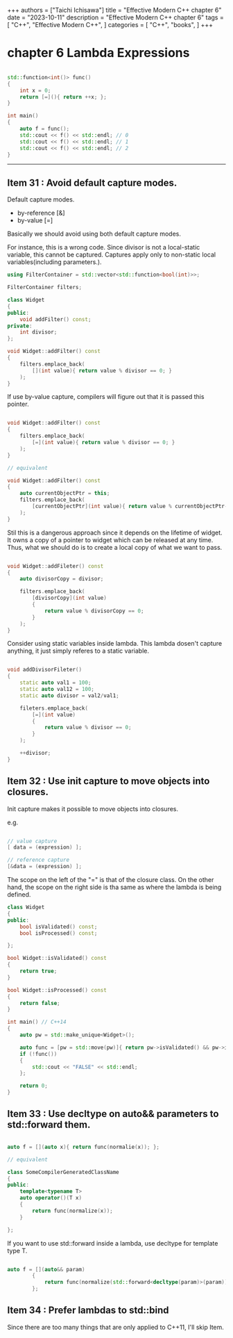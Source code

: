 +++
authors = ["Taichi Ichisawa"]
title = "Effective Modern C++ chapter 6"
date = "2023-10-11"
description = "Effective Modern C++ chapter 6"
tags = [
    "C++",
    "Effective Modern C++",
]
categories = [
    "C++",
    "books",
]
+++

# chapter 6 Lambda Expressions

```cpp

std::function<int()> func()
{
    int x = 0;
    return [=](){ return ++x; };
}

int main()
{
    auto f = func();
    std::cout << f() << std::endl; // 0
    std::cout << f() << std::endl; // 1
    std::cout << f() << std::endl; // 2
}

```


***

## Item 31 : Avoid default capture modes.

Default capture modes.
- by-reference [&]
- by-value [=]

Basically we should avoid using both default capture modes.

For instance, this is a wrong code.
Since divisor is not a local-static variable, this cannot be captured.
Captures apply only to non-static local variables(including parameters.).

```cpp
using FilterContainer = std::vector<std::function<bool(int)>>;

FilterContainer filters;

class Widget
{
public:
    void addFilter() const;
private:
    int divisor;
};

void Widget::addFilter() const
{
    filters.emplace_back(
        [](int value){ return value % divisor == 0; }
    );
}
```

If use by-value capture, compilers will figure out that it is passed this pointer.

```cpp

void Widget::addFilter() const
{
    filters.emplace_back(
        [=](int value){ return value % divisor == 0; }
    );
}

// equivalent

void Widget::addFilter() const
{
    auto currentObjectPtr = this;
    filters.emplace_back(
        [currentObjectPtr](int value){ return value % currentObjectPtr->divisor == 0; }
    );
}


```

Stil this is a dangerous approach since it depends on the lifetime of widget.
It owns a copy of a pointer to widget which can be released at any time.
Thus, what we should do is to create a local copy of what we want to pass.

```cpp

void Widget::addFileter() const
{
    auto divisorCopy = divisor;

    filters.emplace_back(
        [divisorCopy](int value)
        {
            return value % divisorCopy == 0;
        }
    );
}

```

Consider using static variables inside lambda.
This lambda dosen't capture anything, it just simply referes to a static variable.

```cpp

void addDivisorFileter()
{
    static auto val1 = 100;
    static auto val12 = 100;
    static auto divisor = val2/val1;

    fileters.emplace_back(
        [=](int value)
        {
            return value % divisor == 0;
        }
    );

    ++divisor;
}

```

## Item 32 : Use init capture to move objects into closures.

Init capture makes it possible to move objects into closures.

e.g.

```cpp

// value capture
[ data = (expression) ];

// reference capture
[&data = (expression) ];

```

The scope on the left of the "=" is that of the closure class.
On the other hand, the scope on the right side is tha same as where the lambda is being defined.

```cpp
class Widget
{
public:
    bool isValidated() const;
    bool isProcessed() const;

};

bool Widget::isValidated() const
{
    return true;
}

bool Widget::isProcessed() const
{
    return false;
}

int main() // C++14
{
    auto pw = std::make_unique<Widget>();

    auto func = [pw = std::move(pw)]{ return pw->isValidated() && pw->isProcessed(); };
    if (!func())
    {
        std::cout << "FALSE" << std::endl;
    };

    return 0;
}
```

## Item 33 : Use decltype on auto&& parameters to std::forward them.

```cpp

auto f = [](auto x){ return func(normalie(x)); };

// equivalent

class SomeCompilerGeneratedClassName
{
public:
    template<typename T>
    auto operator()(T x)
    {
        return func(normalize(x));
    }

};

```

If you want to use std::forward inside a lambda, use decltype for template type T.

```cpp

auto f = [](auto&& param)
        {
            return func(normalize(std::forward<decltype(param)>(param)));
        };

```

## Item 34 : Prefer lambdas to std::bind

Since there are too many things that are only applied to C++11, I'll skip Item.
